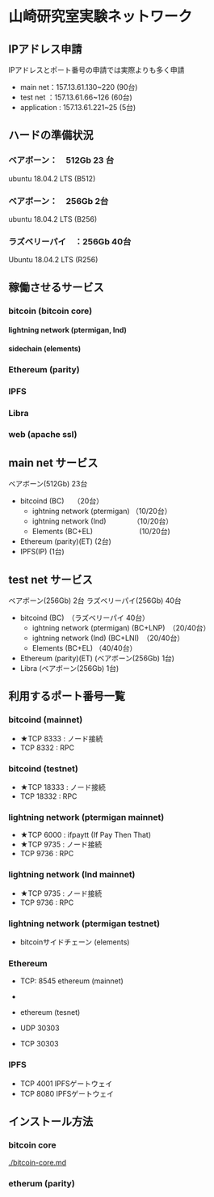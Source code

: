 # 山崎研究室実験ネットワーク

## IPアドレス申請

IPアドレスとポート番号の申請では実際よりも多く申請

* main net：157.13.61.130~220 (90台)
* test net   ：157.13.61.66~126   (60台)
* application : 157.13.61.221~25    (5台)

## ハードの準備状況

### ベアボーン：　512Gb 23 台 

ubuntu 18.04.2 LTS (B512)

### ベアボーン：　256Gb   2台 

ubuntu 18.04.2 LTS (B256)

### ラズベリーパイ　：256Gb 40台 

Ubuntu 18.04.2 LTS (R256)

## 稼働させるサービス

### bitcoin (bitcoin core)
#### lightning network (ptermigan, Ind)
#### sidechain (elements)
### Ethereum (parity)
### IPFS
### Libra
### web (apache ssl)

## main net サービス

ベアボーン(512Gb) 23台

* bitcoind (BC)　            （20台）
	* ightning network (ptermigan)   （10/20台）
	* ightning network (Ind) 　　　　（10/20台）
	* Elements (BC+EL) 　　　　　　  (10/20台)
* Ethereum (parity)(ET)      (2台)
* IPFS(IP)                          (1台)	

## test net サービス

ベアボーン(256Gb) 2台
ラズベリーパイ(256Gb) 40台

* bitcoind (BC)　（ラズベリーパイ 40台）
	* ightning network (ptermigan) (BC+LNP)　（20/40台）
	* ightning network (Ind) (BC+LNI)　（20/40台）
	* Elements (BC+EL) （40/40台）
* Ethereum (parity)(ET) (ベアボーン(256Gb) 1台)
* Libra (ベアボーン(256Gb) 1台)

## 利用するポート番号一覧

### bitcoind (mainnet)

* ★TCP 8333 : ノード接続
* TCP 8332 : RPC

### bitcoind (testnet)

* ★TCP 18333 : ノード接続
* TCP 18332 : RPC

### lightning network (ptermigan mainnet)

* ★TCP 6000 	: ifpaytt (If Pay Then That)
* ★TCP 9735 	: ノード接続
* TCP 9736 	: RPC

### lightning network (lnd mainnet)

* ★TCP 9735 	: ノード接続
* TCP 9736 	: RPC

### lightning network (ptermigan testnet)

* bitcoinサイドチェーン (elements)

### Ethereum

* TCP: 8545  ethereum (mainnet)
* 
* ethereum (tesnet)

* UDP 30303 
* TCP 30303

### IPFS

* TCP 4001 IPFSゲートウェイ
* TCP 8080 IPFSゲートウェイ

## インストール方法

### bitcoin core

[./bitcoin-core.md](./bitcoin-core.md)

### etherum (parity) 

[]()